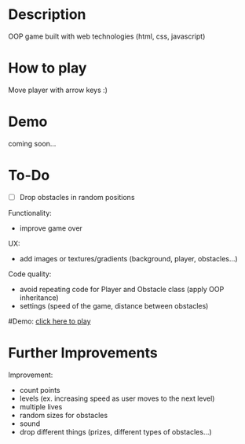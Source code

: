 # Description

OOP game built with web technologies (html, css, javascript)

# How to play

Move player with arrow keys :)

# Demo

coming soon...

# To-Do

- [ ] Drop obstacles in random positions

Functionality:

- improve game over

UX:

- add images or textures/gradients (background, player, obstacles...)

Code quality:

- avoid repeating code for Player and Obstacle class (apply OOP inheritance)
- settings (speed of the game, distance between obstacles)

#Demo:
[click here to play](https://yi38leung.github.io/Eating-game/gameover.html)

# Further Improvements

Improvement:

- count points
- levels (ex. increasing speed as user moves to the next level)
- multiple lives
- random sizes for obstacles
- sound
- drop different things (prizes, different types of obstacles...)
